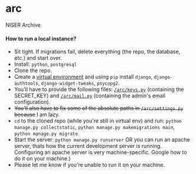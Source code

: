 # arc
NISER Archive

#### How to run a local instance?

 * Sit tight. If migrations fail, delete everything (the repo, the database, etc.) and start over.
 * Install: `python`, `postgresql`
 * Clone the repo.
 * Create a [virtual environment](https://docs.python.org/3/tutorial/venv.html) and using `pip` install `django`, `django-authtools`, `django-widget-tweaks`, `psycopg2`.
 * You'll have to provide the following files: [`/arc/keys.py`](http://codepad.org/lEGbyqnp) (containing the SECRET\_KEY) and [`/arc/mail.py`](http://codepad.org/5a3I8cSr) (containing the admin's email configuration).
 * ~~You'll also have to fix some of the absolute paths in `/arc/settings.py` because~~ I am lazy.
 * `cd` to the cloned repo (while you're still in virtual env) and run: `python manage.py collectstatic`, `python manage.py makemigrations main`, `python manage.py migrate`
 * Start the server: `python manage.py runserver` OR you can run an apache server, thats how the current development server is running. Configuring an apache server is very machine-specific. Google how to do it on your machine.)
 * Please let me know if you're unable to run it on your machine.
